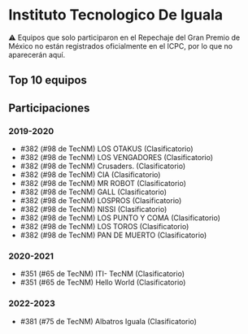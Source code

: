 # Instituto Tecnologico De Iguala

:warning: Equipos que solo participaron en el Repechaje del Gran Premio de México no están registrados oficialmente en el ICPC, por lo que no aparecerán aquí.

## Top 10 equipos


## Participaciones

### 2019-2020

- #382 (#98 de TecNM) LOS OTAKUS (Clasificatorio)
- #382 (#98 de TecNM) LOS VENGADORES (Clasificatorio)
- #382 (#98 de TecNM) Crusaders. (Clasificatorio)
- #382 (#98 de TecNM) CIA (Clasificatorio)
- #382 (#98 de TecNM) MR ROBOT (Clasificatorio)
- #382 (#98 de TecNM) GALL (Clasificatorio)
- #382 (#98 de TecNM) LOSPROS (Clasificatorio)
- #382 (#98 de TecNM) NISSI (Clasificatorio)
- #382 (#98 de TecNM) LOS PUNTO Y COMA  (Clasificatorio)
- #382 (#98 de TecNM) LOS TOROS (Clasificatorio)
- #382 (#98 de TecNM) PAN DE MUERTO (Clasificatorio)

### 2020-2021

- #351 (#65 de TecNM) ITI- TecNM  (Clasificatorio)
- #351 (#65 de TecNM) Hello World (Clasificatorio)

### 2022-2023

- #381 (#75 de TecNM) Albatros Iguala (Clasificatorio)



